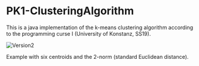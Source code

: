 # PK1-ClusteringAlgorithm
This is a java implementation of the k-means clustering algorithm according to the programming curse I (University of Konstanz, SS19).

![Version2](https://user-images.githubusercontent.com/22920505/65234394-c4221280-dad4-11e9-912b-ba4d8f3d089a.gif)

Example with six centroids and the 2-norm (standard Euclidean distance).
